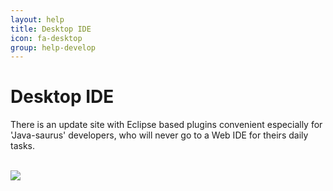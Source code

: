 ```yaml
---
layout: help
title: Desktop IDE
icon: fa-desktop
group: help-develop
---
```


Desktop IDE
===

There is an update site with Eclipse based plugins convenient especially for 'Java-saurus' developers, who will never go to a Web IDE for theirs daily tasks.


<br>
	<img class="img-responsive" src="/help/images/desktop_ide.png"/>
<br>